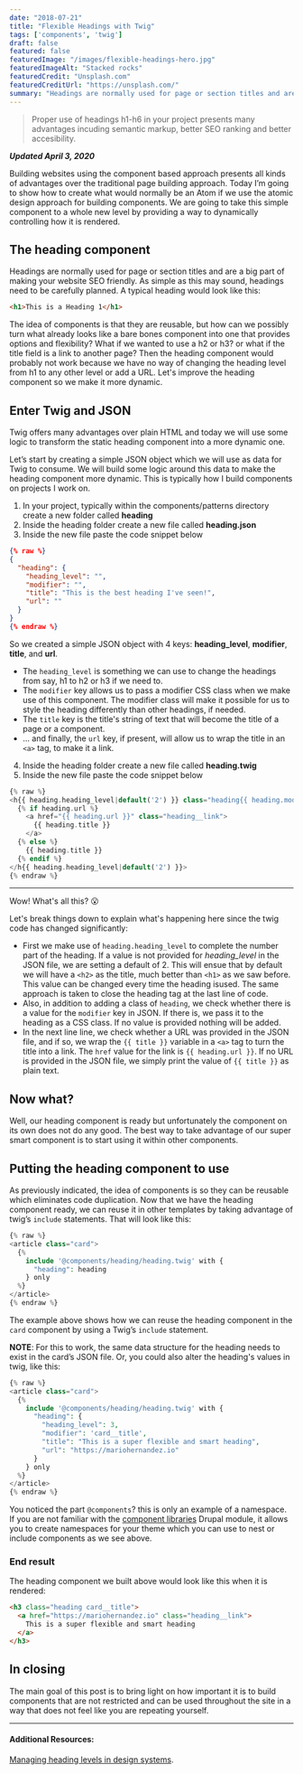 ```yaml
---
date: "2018-07-21"
title: "Flexible Headings with Twig"
tags: ['components', 'twig']
draft: false
featured: false
featuredImage: "/images/flexible-headings-hero.jpg"
featuredImageAlt: "Stacked rocks"
featuredCredit: "Unsplash.com"
featuredCreditUrl: "https://unsplash.com/"
summary: "Headings are normally used for page or section titles and are a big part of making your website SEO friendly and more accessible. For these reasons, headings need to be carefully planned."
---
```


<blockquote>
  Proper use of headings h1-h6 in your project presents many advantages incuding semantic markup, better SEO ranking and better accesibility.
</blockquote>


**_Updated April 3, 2020_**


Building websites using the component based approach presents all kinds of advantages over the traditional page building approach. Today I’m going to show how to create what would normally be an Atom if we use the atomic design approach for building components. We are going to take this simple component to a whole new level by providing a way to dynamically controlling how it is rendered.



## The heading component
Headings are normally used for page or section titles and are a big part of making your website SEO friendly.  As simple as this may sound, headings need to be carefully planned.  A typical heading would look like this:

```html
<h1>This is a Heading 1</h1>
```

The idea of components is that they are reusable, but how can we possibly turn what already looks like a bare bones component into one that provides options and flexibility? What if we wanted to use a h2 or h3? or what if the title field is a link to another page? Then the heading component would probably not work because we have no way of changing the heading level from h1 to any other level or add a URL. Let's improve the heading component so we make it more dynamic.


## Enter Twig and JSON
Twig offers many advantages over plain HTML and today we will use some logic to transform the static heading component into a more dynamic one.

Let’s start by creating a simple JSON object which we will use as data for Twig to consume.  We will build some logic around this data to make the heading component more dynamic.  This is typically how I build components on projects I work on.

1. In your project, typically within the components/patterns directory create a new folder called **heading**
2. Inside the heading folder create a new file called **heading.json**
3. Inside the new file paste the code snippet below

```json
{% raw %}
{
  "heading": {
    "heading_level": "",
    "modifier": "",
    "title": "This is the best heading I've seen!",
    "url": ""
  }
}
{% endraw %}
```

So we created a simple JSON object with 4 keys: **heading_level**, **modifier**, **title**, and **url**.

* The `heading_level` is something we can use to change the headings from say, h1 to h2 or h3 if we need to.
* The `modifier` key allows us to pass a modifier CSS class when we make use of this component. The modifier class will make it possible for us to style the heading differently than other headings, if needed.
* The `title` key is the title's string of text that will become the title of a page or a component.
* ... and finally, the `url` key, if present, will allow us to wrap the title in an `<a>` tag, to make it a link.

4. Inside the heading folder create a new file called **heading.twig**
5. Inside the new file paste the code snippet below

```php
{% raw %}
<h{{ heading.heading_level|default('2') }} class="heading{{ heading.modifier ? ' ' ~ heading.modifier }}">
  {% if heading.url %}
    <a href="{{ heading.url }}" class="heading__link">
      {{ heading.title }}
    </a>
  {% else %}
    {{ heading.title }}
  {% endif %}
</h{{ heading.heading_level|default('2') }}>
{% endraw %}
```

---

Wow! What's all this? 😮

Let's break things down to explain what's happening here since the twig code has changed significantly:

* First we make use of `heading.heading_level` to complete the number part of the heading.  If a value is not provided for _heading_level_ in the JSON file, we are setting a default of 2.  This will ensue that by default we will have a `<h2>` as the title, much better than `<h1>` as we saw before.  This value can be changed every time the heading isused.  The same approach is taken to close the heading tag at the last line of code.
* Also,  in addition to adding a class of `heading`, we check whether there is a value for the `modifier` key in JSON.  If there is, we pass it to the heading as a CSS class.  If no value is provided nothing will be added.
* In the next line line, we check whether a URL was provided in the JSON file, and if so, we wrap the `{{ title }}` variable in a `<a>` tag to turn the title into a link.  The `href` value for the link is `{{ heading.url }}`.  If no URL is provided in the JSON file, we simply print the value of `{{ title }}` as plain text.

## Now what?
Well, our heading component is ready but unfortunately the component on its own does not do any good.  The best way to take advantage of our super smart component is to start using it within other components.


## Putting the heading component to use
As previously indicated, the idea of components is so they can be reusable which eliminates code duplication.  Now that we have the heading component ready, we can reuse it in other templates by taking advantage of twig’s `include` statements.  That will look like this:

```php
{% raw %}
<article class="card">
  {%
    include '@components/heading/heading.twig' with {
      "heading": heading
    } only
  %}
</article>
{% endraw %}
```

The example above shows how we can reuse the heading component in the `card` component by using a Twig’s `include` statement.

**NOTE**:  For this to work, the same data structure for the heading needs to exist in the card’s JSON file.  Or, you could also alter the heading's values in twig, like this:

```php
{% raw %}
<article class="card">
  {%
    include '@components/heading/heading.twig' with {
      "heading": {
        "heading_level": 3,
        "modifier": 'card__title',
        "title": "This is a super flexible and smart heading",
        "url": "https://mariohernandez.io"
      }
    } only
  %}
</article>
{% endraw %}
```

You noticed the part `@components`? this is only an example of a namespace.  If you are not familiar with the [component libraries](https://www.drupal.org/project/components) Drupal module, it allows you to create namespaces for your theme which you can use to nest or include components as we see above.


### End result

The heading component we built above would look like this when it is rendered:

```html
<h3 class="heading card__title">
  <a href="https://mariohernandez.io" class="heading__link">
    This is a super flexible and smart heading
  </a>
</h3>
```

## In closing

The main goal of this post is to bring light on how important it is to build components that are not restricted and can be used throughout the site in a way that does not feel like you are repeating yourself.

***

#### Additional Resources:
[Managing heading levels in design systems](https://medium.com/@Heydon/managing-heading-levels-in-design-systems-18be9a746fa3).
